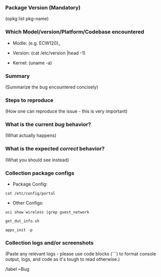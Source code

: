 ### Package Version (Mandatory)

(opkg list pkg-name)

### Which Model/version/Platform/Codebase encountered

- Modle: (e.g. ECW120)_

- Version: (cat /etc/version |head -1)

- Kernel: (uname -a)

### Summary

(Summarize the bug encountered concisely)

### Steps to reproduce

(How one can reproduce the issue - this is very important)

### What is the current *bug* behavior?

(What actually happens)

### What is the expected *correct* behavior?

(What you should see instead)

### Collection package configs

- Package Config:
```
cat /etc/config/portal
```

- Other Configs:
```  
uci show wireless |grep guest_network
```  

```
get_dut_info.sh  
```

```
apps_init -p 
```

### Collection logs and/or screenshots

(Paste any relevant logs - please use code blocks (```) to format console output,
logs, and code as it's tough to read otherwise.)


/label ~Bug
